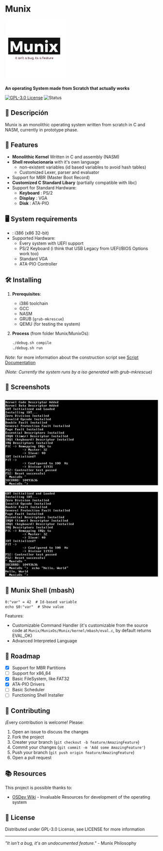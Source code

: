 # Munix

![Munix Logo](../../pictures/munix-logo.jpg)

**An operating System made from Scratch that actually works**

[![GPL-3.0 License](https://img.shields.io/badge/License-GPL3-blue.svg)](https://opensource.org/licenses/GPL-3.0)
![Status](https://img.shields.io/badge/Status-Prototype-yellow)

## 📌 Descripción

Munix is an monolithic operating system written from scratch in C and NASM, currently in prototype phase.

## 🚀 Features

- **Monolithic Kernel** Written in C and assembly (NASM)
- **Shell revolucionaria** with it's own language
  - non-existent variables (id based variables to avoid hash tables)
  - Customized Lexer, parser and evaluator
- Support for MBR (Master Boot Record)
- **Customized C Standard Libary** (partially compatible with libc)
- Support for Standard Hardware:
  - **Keyboard** : PS/2
  - **Display** : VGA 
  - **Disk** : ATA-PIO

## 🖥️ System requirements

- : i386 (x86 32-bit)
- Supported Hardware:
  - Every system with UEFI support
  - PS/2 Keyboard (i think that USB Legacy from UEFI/BIOS Options work too)
  - Standard VGA
  - ATA-PIO Controller 

## 🛠️ Installing

1. **Prerequisites**:
   - i386 toolchain
   - GCC
   - NASM
   - GRUB (`grub-mkrescue`)
   - QEMU (for testing the system)

2. **Process** (from folder Munix/MunixOs):
   ```bash
   ./debug.sh compile
   ./debug.sh run 
   ```
  *Note*: for more information about the construction script see [Script Documentation](debug-docs.md)

*(Note: Currently the system runs by a iso generated with grub-mkrescue)*

## 📸 Screenshots

![Shell Screenshot 01](../../screenshots/screenshot1.png)
-----
![Shell Screenshot 02](../../screenshots/screenshot2.png)

## 🧠 Munix Shell (mbash)


```mbash
0:"var" = 42  # Id-based variable
echo $0:"var"  # Show value
```

Features:
- Customizable Command Handler (it's customizable from the source code at `Munix/MunixOs/Munix/kernel/mbash/eval.c`, by default returns EVAL_OK)
- Advanced Interpreted Language

## 📜 Roadmap

- [x] Support for MBR Partitions
- [ ] Support for x86_64
- [x] Basic FileSystem, like FAT32
- [x] ATA-PIO Drivers
- [ ] Basic Scheduler
- [ ] Functioning Shell Installer

## 🤝 Contributing

¡Every contribution is welcome! Please:
1. Open an issue to discuss the changes
2. Fork the project
3. Creater your branch (`git checkout -b feature/AmazingFeature`)
4. Commit your changes (`git commit -m 'Add some AmazingFeature'`)
5. Push your branch (`git push origin feature/AmazingFeature`)
6. Open a pull request

## 📚 Resources

This project is possible thanks to:
- [OSDev Wiki](https://wiki.osdev.org/) - Invaluable Resources for development of the operating system

## 📄 License

Distributed under GPL-3.0 License, see LICENSE for more information

---

*"It isn't a bug, it's an undocumented feature."* - Munix Philosophy

